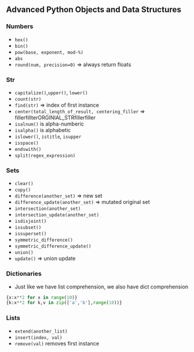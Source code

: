 ## Advanced Python Objects and Data Structures
### Numbers
* `hex()`
* `bin()`
* `pow(base, exponent, mod-%)`
* `abs`
* `round(num, precision=0)` => always return floats

### Str
* `capitalize()`,`upper()`, `lower()`
* `count(str)`
* `find(str)` => index of first instance
* `center(total_length_of_result, centering_filler` => fillerfillterORGINIAL_STRfillerfiller
* `isalnum()` is alpha-numberic
* `isalpha()` is alphabetic
* `islower()`, `istitle`, `isupper`
* `isspace()`
* `endswith()`
* `split(regex_expression)`

### Sets
* `clear()`
* `copy()`
* `difference(another_set)` => new set
* `difference_update(another_set)` => mutated original set
* `intersection(another_set)`
* `intersection_update(another_set)`
* `isdisjoint()`
* `issubset()`
* `issuperset()`
* `symmetric_difference()`
* `symmetric_difference_update()`
* `union()`
* `update()` => union update

### Dictionaries
* Just like we have list comprehension, we also have dict comprehension
```python
{x:x**2 for x in range(10)}
{k:x**2 for k,v in zip(['a','b'],range(10))}
```

### Lists
* `extend(another_list)`
* `insert(index, val)`
* `remove(val)` removes first instance
